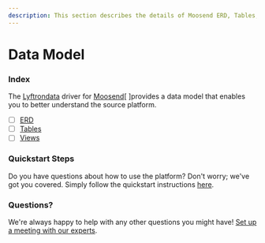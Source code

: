 ```yaml
---
description: This section describes the details of Moosend ERD, Tables, and Views.
---
```


# Data Model

### Index

The  [Lyftrondata](https://www.lyftrondata.com/) driver for [Moosend](https://www.lyftrondata.com/integration/marketing-analytics/moosend/)[ ]provides a data model that enables you to better understand the source platform.

* [ ] [ERD](../../../marketing-analytics/moosend/data-model/erd.md)
* [ ] [Tables](../../../marketing-analytics/moosend/data-model/tables.md)
* [ ] [Views](../../../marketing-analytics/moosend/data-model/views.md)

### Quickstart Steps

Do you have questions about how to use the platform? Don't worry; we've got you covered. Simply follow the quickstart instructions [here](../../../marketing-analytics/moosend/quickstart-steps.md).

### Questions? <a href="#questions" id="questions"></a>

We're always happy to help with any other questions you might have! [Set up a meeting with our experts](https://www.lyftrondata.com/book-a-meeting/).

